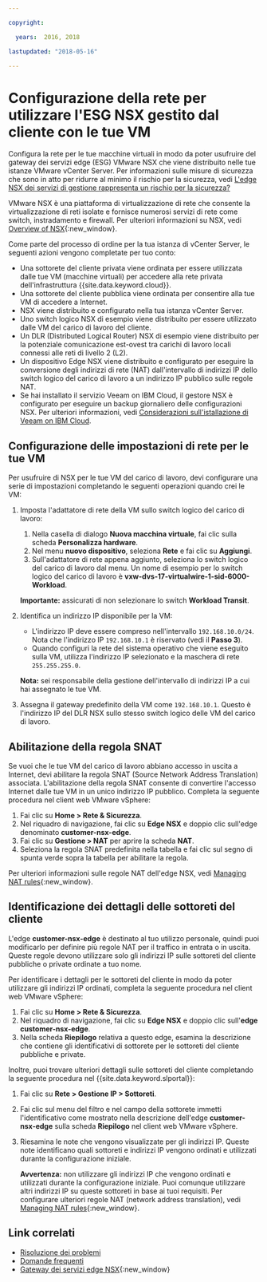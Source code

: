 ```yaml
---

copyright:

  years:  2016, 2018

lastupdated: "2018-05-16"

---
```


# Configurazione della rete per utilizzare l'ESG NSX gestito dal cliente con le tue VM

Configura la rete per le tue macchine virtuali in modo da poter usufruire del gateway dei servizi edge (ESG) VMware NSX che viene distribuito nelle tue istanze VMware vCenter Server. Per informazioni sulle misure di sicurezza che sono in atto per ridurre al minimo il rischio per la sicurezza, vedi [L'edge NSX dei servizi di gestione rappresenta un rischio per la sicurezza?](../vmonic/faq.html#does-the-management-services-nsx-edge-pose-a-security-risk-)

VMware NSX è una piattaforma di virtualizzazione di rete che consente la virtualizzazione di reti isolate e fornisce numerosi servizi
di rete come switch, instradamento e firewall. Per ulteriori informazioni su NSX, vedi [Overview of NSX](https://pubs.vmware.com/NSX-62/topic/com.vmware.nsx-cross-vcenter-install.doc/GUID-10944155-28FF-46AA-AF56-7357E2F20AF4.html){:new_window}.

Come parte del processo di ordine per la tua istanza di vCenter Server, le seguenti azioni vengono completate per tuo conto:
* Una sottorete del cliente privata viene ordinata per essere utilizzata dalle tue VM (macchine virtuali) per accedere alla rete privata dell'infrastruttura {{site.data.keyword.cloud}}.
* Una sottorete del cliente pubblica viene ordinata per consentire alla tue VM di accedere a Internet.
* NSX viene distribuito e configurato nella tua istanza vCenter Server.
* Uno switch logico NSX di esempio viene distribuito per essere utilizzato dalle VM del carico di lavoro del cliente.
* Un DLR (Distributed Logical Router) NSX di esempio viene distribuito per la potenziale comunicazione est-ovest tra carichi di lavoro locali connessi alle reti di livello 2 (L2).
* Un dispositivo Edge NSX viene distribuito e configurato per eseguire la conversione degli indirizzi di rete (NAT) dall'intervallo di indirizzi IP
dello switch logico del carico di lavoro a un indirizzo IP pubblico sulle regole NAT.
* Se hai installato il servizio Veeam on IBM Cloud, il gestore NSX è configurato per eseguire un backup giornaliero delle configurazioni NSX. Per ulteriori informazioni, vedi [Considerazioni sull'istallazione di Veeam on IBM Cloud](../services/veeam_considerations.html#considerations-when-installing-veeam-on-ibm-cloud).


## Configurazione delle impostazioni di rete per le tue VM

Per usufruire di NSX per le tue VM del carico di lavoro, devi configurare una serie di impostazioni completando le seguenti operazioni quando crei le VM:

1. Imposta l'adattatore di rete della VM sullo switch logico del carico di lavoro:
   1. Nella casella di dialogo **Nuova macchina virtuale**, fai clic sulla scheda **Personalizza hardware**.
   2. Nel menu **nuovo dispositivo**, seleziona **Rete** e fai clic su **Aggiungi**.
   3. Sull'adattatore di rete appena aggiunto, seleziona lo switch logico del carico di lavoro dal menu. Un nome di esempio per lo switch logico del carico di lavoro
   è **vxw-dvs-17-virtualwire-1-sid-6000-Workload**.

   **Importante:** assicurati di non selezionare lo switch **Workload Transit**.

2. Identifica un indirizzo IP disponibile per la VM:
   *  L'indirizzo IP deve essere compreso nell'intervallo `192.168.10.0/24`. Nota che l'indirizzo IP `192.168.10.1` è riservato (vedi il **Passo 3**).
   *  Quando configuri la rete del sistema operativo che viene eseguito sulla VM, utilizza l'indirizzo IP selezionato e la maschera di rete
   `255.255.255.0`.

   **Nota:** sei responsabile della gestione dell'intervallo di indirizzi IP a cui hai assegnato le tue VM.

3. Assegna il gateway predefinito della VM come `192.168.10.1`. Questo è l'indirizzo IP del DLR NSX sullo stesso switch logico delle VM del carico di lavoro.

## Abilitazione della regola SNAT

Se vuoi che le tue VM del carico di lavoro abbiano accesso in uscita a Internet, devi abilitare la regola SNAT (Source Network Address Translation) associata. L'abilitazione della regola SNAT consente di convertire l'accesso Internet dalle tue VM in un unico indirizzo IP pubblico. Completa la seguente procedura nel client web VMware vSphere:

1. Fai clic su **Home > Rete & Sicurezza**.
2. Nel riquadro di navigazione, fai clic su **Edge NSX** e doppio clic sull'edge denominato **customer-nsx-edge**.
3. Fai clic su **Gestione > NAT** per aprire la scheda **NAT**.
4. Seleziona la regola SNAT predefinita nella tabella e fai clic sul segno di spunta verde sopra la tabella per abilitare la regola.

Per ulteriori informazioni sulle regole NAT dell'edge NSX, vedi [Managing NAT rules](https://pubs.vmware.com/NSX-62/topic/com.vmware.nsx.admin.doc/GUID-5896D8CF-20E0-4691-A9EB-83AFD9D36AFD.html){:new_window}.

## Identificazione dei dettagli delle sottoreti del cliente

L'edge **customer-nsx-edge** è destinato al tuo utilizzo personale, quindi puoi modificarlo per definire più regole NAT per il traffico in entrata o in uscita. Queste regole devono utilizzare solo gli indirizzi IP sulle sottoreti del cliente pubbliche o private ordinate a tuo nome.

Per identificare i dettagli per le sottoreti del cliente in modo da poter utilizzare gli indirizzi IP ordinati, completa la seguente procedura nel client web VMware vSphere:

1. Fai clic su **Home > Rete & Sicurezza**.
2. Nel riquadro di navigazione, fai clic su **Edge NSX** e doppio clic sull'**edge customer-nsx-edge**.
3. Nella scheda **Riepilogo** relativa a questo edge, esamina la descrizione che contiene gli identificativi di sottorete per le sottoreti del cliente pubbliche e private.

Inoltre, puoi trovare ulteriori dettagli sulle sottoreti del cliente completando la seguente procedura nel 	{{site.data.keyword.slportal}}:

1. Fai clic su **Rete > Gestione IP > Sottoreti**.
2. Fai clic sul menu del filtro e nel campo della sottorete immetti l'identificativo come mostrato nella descrizione dell'edge **customer-nsx-edge** sulla scheda **Riepilogo** nel client web VMware vSphere.
3. Riesamina le note che vengono visualizzate per gli indirizzi IP. Queste note identificano quali sottoreti e indirizzi IP vengono ordinati e utilizzati durante la configurazione iniziale.

   **Avvertenza:** non utilizzare gli indirizzi IP che vengono ordinati e utilizzati durante la configurazione iniziale. Puoi comunque utilizzare altri indirizzi IP
   su queste sottoreti in base ai tuoi requisiti. Per configurare ulteriori regole NAT (network address translation), vedi [Managing NAT rules](https://pubs.vmware.com/NSX-62/topic/com.vmware.nsx.admin.doc/GUID-5896D8CF-20E0-4691-A9EB-83AFD9D36AFD.html){:new_window}.

## Link correlati

* [Risoluzione dei problemi](../vcenter/vcenter_chg_impact.html)
* [Domande frequenti](../vmonic/faq.html)
* [Gateway dei servizi edge NSX](https://www.ibm.com/devops/method/content/architecture/virtVCenterServerPlatform/nsx-esg){:new_window}
